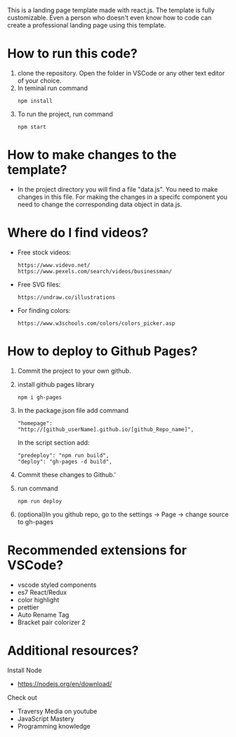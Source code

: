 This is a landing page template made with react.js. The template is fully customizable. Even a person who doesn't even know how to code can create a professional landing page using this template.

# How to run this code?

1. clone the repository. Open the folder in VSCode or any other text editor of your choice.
2. In teminal run command
   ```
   npm install
   ```
3. To run the project, run command
   ```
   npm start
   ```

# How to make changes to the template?

- In the project directory you will find a file "data.js". You need to make changes in this file. For making the changes in a specifc component you need to change the corresponding data object in data.js.

# Where do I find videos?

- Free stock videos:
  ```
  https://www.videvo.net/
  https://www.pexels.com/search/videos/businessman/
  ```
- Free SVG files:

  ```
  https://undraw.co/illustrations
  ```

- For finding colors:
  ```
  https://www.w3schools.com/colors/colors_picker.asp
  ```

# How to deploy to Github Pages?

1. Commit the project to your own github.
2. install github pages library
   ```
   npm i gh-pages
   ```
3. In the package.json file add command

   ```
   "homepage": "http://[github_userName].github.io/[github_Repo_name]",
   ```

   In the script section add:

   ```
   "predeploy": "npm run build",
   "deploy": "gh-pages -d build",
   ```

4. Commit these changes to Github.'

5. run command 

   ```
   npm run deploy
   ```

6. (optional)In you github repo, go to the settings -> Page -> change source to gh-pages

# Recommended extensions for VSCode?

- vscode styled components
- es7 React/Redux
- color highlight
- prettier
- Auto Rename Tag
- Bracket pair colorizer 2

# Additional resources?

Install Node
- https://nodejs.org/en/download/

Check out

- Traversy Media on youtube
- JavaScript Mastery
- Programming knowledge

